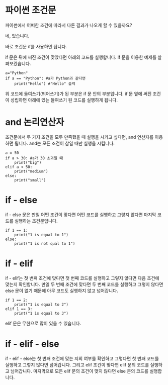 # 파이썬 조건문

파이썬에서 어떠한 조건에 따라서 다른 결과가 나오게 할 수 있을까요?

네, 있습니다.

바로 조건문 if를 사용하면 됩니다.

if 문은 뒤에 써진 조건이 맞았다면 아래의 코드를 실행합니다. if 문을 이용한 예제를 살펴보겠습니다.

```
a="Python"
if a == "Python": #a가 Python과 같다면
	print("Hello") #"Hello" 출력
```

위 코드에 들여쓰기(띄어쓰기)가 된 부분은 if 문 안의 부분입니다. if 문 옆에 써진 조건이 성립하면 아래에 있는 들여쓰기 된 코드를 실행하게 됩니다.

# and 논리연산자

조건문에서 두 가지 조건을 모두 만족했을 때 실행을 시키고 싶다면, and 연산자를 이용하면 됩니다. and는 모든 조건이 참일 때만 실행을 시킵니다.

```
a = 50
if a > 30: #a가 30 초과일 때
	print("big")
elif a < 50:
	print("medium")
else:
	print("small")
```

# if - else

if - else 문은 만일 어떤 조건이 맞다면 어떤 코드를 실행하고 그렇지 않다면 마지막 코드를 실행하는 조건문입니다.

```
if 1 == 1:
	print("1 is equal to 1")
else:
	print("1 is not qual to 1")
```

# if - elif

if - elif는 첫 번째 조건에 맞다면 첫 번째 코드를 실행하고 그렇지 않다면 다음 조건에 맞는지 확인합니다. 만일 두 번째 조건에 맞다면 두 번째 코드를 실행하고 그렇지 않다면 else 문이 없기 때문에 아무 코드도 실행하지 않고 넘어갑니다.

```
if 1 == 2:
	print("1 is equal to 2")
elif 1 == 3:
	print("1 is equal to 3")
```

elif 문은 무한으로 많이 있을 수 있습니다.

# if - elif - else

if - elif - else는 첫 번째 조건에 맞는 지의 여부를 확인하고 그렇다면 첫 번째 코드를 실행하고 그렇지 않다면 넘어갑니다. 그리고 elif 조건이 맞다면 elif 문의 코드를 실행하고 넘어갑니다. 마지막으로 모든 elif 문의 조건이 맞지 않다면 else 문의 코드를 실행합니다.
